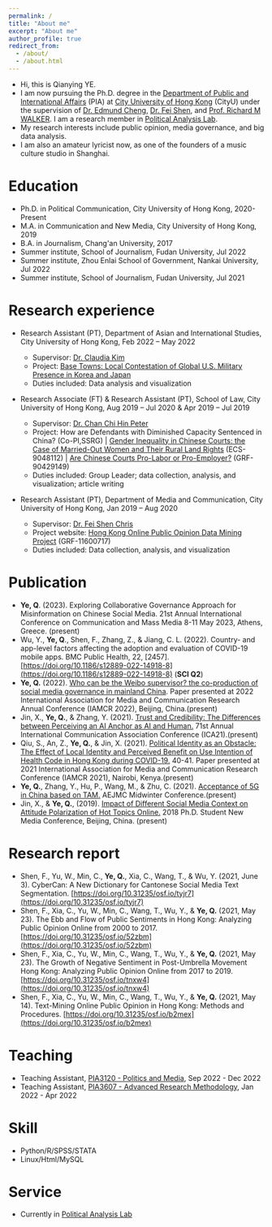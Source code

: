 ```yaml
---
permalink: /
title: "About me"
excerpt: "About me"
author_profile: true
redirect_from: 
  - /about/
  - /about.html
---
```


* Hi, this is Qianying YE. 
* I am now pursuing the Ph.D. degree in the [Department of Public and International Affairs](https://www.cityu.edu.hk/pia/) (PIA) at [City University of Hong Kong](https://www.cityu.edu.hk) (CityU) under the supervision of [Dr. Edmund Cheng](https://scholars.cityu.edu.hk/en/persons/edmund-cheng(e4532e4c-b61b-4d00-aae4-8483bd9c2dab).html), [Dr. Fei Shen](https://www.cityu.edu.hk/com/Profile.aspx?u=feishen), and [Prof. Richard M WALKER](https://scholars.cityu.edu.hk/en/persons/richard-m-walker(4e5b1e30-0aff-48b9-9cb5-005df01e6c86).html). I am a research member in [Political Analysis Lab](https://www.cityu.edu.hk/pia/pal/).
* My research interests include public opinion, media governance, and big data analysis.
* I am also an amateur lyricist now, as one of the founders of a music culture studio in Shanghai.

Education
======
* Ph.D. in Political Communication, City University of Hong Kong, 2020-Present
* M.A. in Communication and New Media, City University of Hong Kong, 2019
* B.A. in Journalism, Chang'an University, 2017
* Summer institute, School of Journalism, Fudan University, Jul 2022 
* Summer institute, Zhou Enlai School of Government, Nankai University, Jul 2022
* Summer institute, School of Journalism, Fudan University, Jul 2021

Research experience
======
* Research Assistant (PT), Department of Asian and International Studies, City University of Hong Kong, Feb 2022 – May 2022
  * Supervisor: [Dr. Claudia Kim](https://scholars.cityu.edu.hk/en/persons/claudia-junghyun-kim(de65455d-e3da-4aea-a311-65e51d800c2b).html)
  * Project: [Base Towns: Local Contestation of Global U.S. Military Presence in Korea and Japan](https://www.amazon.com/Base-Towns-Contestation-Military-POLITICS/dp/0197665276)
  * Duties included: Data analysis and visualization

* Research Associate (FT) & Research Assistant (PT), School of Law, City University of Hong Kong, Aug 2019 – Jul 2020 & Apr 2019 – Jul 2019
  * Supervisor: [Dr. Chan Chi Hin Peter](https://scholars.cityu.edu.hk/en/persons/chi-hin-peter-chan(a591ae8a-d0be-4128-a5ee-65606acb66bf).html)  
  * Project: How are Defendants with Diminished Capacity Sentenced in China? (Co-PI,SSRG) | [Gender Inequality in Chinese Courts: the Case of Married-Out Women and Their Rural Land Rights](https://www.hastingslawjournal.org/do-the-haves-come-out-ahead-in-chinese-grassroots-courts-rural-land-disputes-between-married-out-women-and-village-collectives/) (ECS-9048112) | [Are Chinese Courts Pro-Labor or Pro-Employer?](https://www.scopus.com/record/display.uri?eid=2-s2.0-85128674338&origin=recordpage) (GRF-90429149)
  * Duties included: Group Leader; data collection, analysis, and visualization; article writing

* Research Assistant (PT), Department of Media and Communication, City University of Hong Kong, Jan 2019 – Aug 2020
  * Supervisor: [Dr. Fei Shen Chris](https://www.cityu.edu.hk/com/Profile.aspx?u=feishen)
  * Project website: [Hong Kong Online Public Opinion Data Mining Project](http://www.webopinion.hk) (GRF-11600717)
  * Duties included: Data collection, analysis, and visualization

Publication
======
* **Ye, Q**. (2023). Exploring Collaborative Governance Approach for Misinformation on Chinese Social Media. 21st Annual International Conference on Communication and Mass Media 8-11 May 2023, Athens, Greece. (present)
* Wu, Y., **Ye, Q**., Shen, F., Zhang, Z., & Jiang, C. L. (2022). Country- and app-level factors affecting the adoption and evaluation of COVID-19 mobile apps. BMC Public Health, 22, [2457]. [https://doi.org/10.1186/s12889-022-14918-8](https://doi.org/10.1186/s12889-022-14918-8) (**SCI Q2**)
* **Ye, Q.** (2022). [Who can be the Weibo supervisor? the co-production of social media governance in mainland China](http://beijing2022.iamcr.org/iamcr.org/beijing2022/abstract-books.html). Paper presented at 2022 International Association for Media and Communication Research Annual Conference (IAMCR 2022), Beijing, China.(present)
* Jin, X., **Ye, Q.**, & Zhang, Y. (2021). [Trust and Credibility: The Differences between Perceiving an AI Anchor as AI and Human.](https://www.researchgate.net/publication/348548313_Trust_and_Credibility_The_Differences_between_Perceiving_an_AI_Anchor_as_AI_and_Human) 71st Annual International Communication Association Conference (ICA21).(present)
* Qiu, S., An, Z., **Ye, Q.**, & Jin, X. (2021). [Political Identity as an Obstacle: The Effect of Local Identity and Perceived Benefit on Use Intention of Health Code in Hong Kong during COVID-19.](https://scholars.cityu.edu.hk/en/publications/political-identity-as-an-obstacle(5b95a339-4fb2-4812-8b43-f2ffcf3f7bb8).html) 40-41. Paper presented at 2021 International Association for Media and Communication Research Conference (IAMCR 2021), Nairobi, Kenya.(present)
* **Ye, Q.**, Zhang, Y., Hu, P., Wang, M., & Zhu, C. (2021). [Acceptance of 5G in China based on TAM.](https://scholars.cityu.edu.hk/en/publications/acceptance-of-5g-in-china-based-on-tam(180bd01b-09a7-4320-8636-a1306f37d1cb).html) AEJMC Midwinter Conference.(present)
* Jin, X., & **Ye, Q.**, (2019). [Impact of Different Social Media Context on Attitude Polarization of Hot Topics Online.](https://www.researchgate.net/publication/329175072_Impact_of_Different_Social_Media_Context_on_Attitude_Polarization_of_Hot_Topic_Online) 2018 Ph.D. Student New Media Conference, Beijing, China. (present)

Research report
======
* Shen, F., Yu, W., Min, C., **Ye, Q.**, Xia, C., Wang, T., & Wu, Y. (2021, June 3). CyberCan: A New Dictionary for Cantonese Social Media Text Segmentation. [https://doi.org/10.31235/osf.io/tyjr7](https://doi.org/10.31235/osf.io/tyjr7)
* Shen, F., Xia, C., Yu, W., Min, C., Wang, T., Wu, Y., & **Ye, Q.** (2021, May 23). The Ebb and Flow of Public Sentiments in Hong Kong: Analyzing Public Opinion Online from 2000 to 2017. [https://doi.org/10.31235/osf.io/52zbm](https://doi.org/10.31235/osf.io/52zbm)
* Shen, F., Xia, C., Yu, W., Min, C., Wang, T., Wu, Y., & **Ye, Q.** (2021, May 23). The Growth of Negative Sentiment in Post-Umbrella Movement Hong Kong: Analyzing Public Opinion Online from 2017 to 2019. [https://doi.org/10.31235/osf.io/tnxw4](https://doi.org/10.31235/osf.io/tnxw4)
* Shen, F., Xia, C., Yu, W., Min, C., Wang, T., Wu, Y., & **Ye, Q.** (2021, May 14). Text-Mining Online Public Opinion in Hong Kong: Methods and Procedures. [https://doi.org/10.31235/osf.io/b2mex](https://doi.org/10.31235/osf.io/b2mex)

Teaching
======
* Teaching Assistant, [PIA3120 - Politics and Media](https://www.cityu.edu.hk/catalogue/ug/current/course/PIA3120.htm), Sep 2022 - Dec 2022 
* Teaching Assistant, [PIA3607 - Advanced Research Methodology](https://www.cityu.edu.hk/catalogue/ug/current/course/PIA3607.htm), Jan 2022 - Apr 2022

Skill
======
* Python/R/SPSS/STATA
* Linux/Html/MySQL
  
Service
======
* Currently in [Political Analysis Lab](https://www.cityu.edu.hk/pia/pal/)
